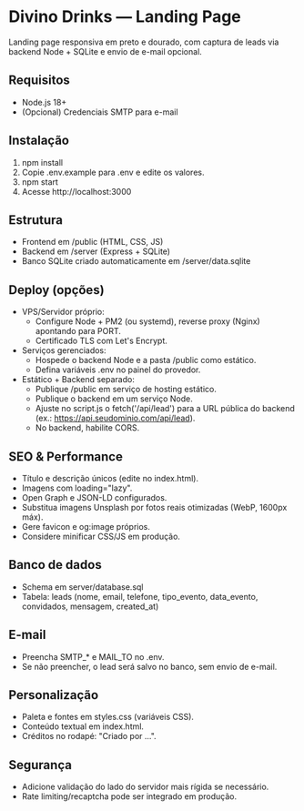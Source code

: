 # Divino Drinks — Landing Page

Landing page responsiva em preto e dourado, com captura de leads via backend Node + SQLite e envio de e-mail opcional.

## Requisitos
- Node.js 18+
- (Opcional) Credenciais SMTP para e-mail

## Instalação
1. npm install
2. Copie .env.example para .env e edite os valores.
3. npm start
4. Acesse http://localhost:3000

## Estrutura
- Frontend em /public (HTML, CSS, JS)
- Backend em /server (Express + SQLite)
- Banco SQLite criado automaticamente em /server/data.sqlite

## Deploy (opções)
- VPS/Servidor próprio:
  - Configure Node + PM2 (ou systemd), reverse proxy (Nginx) apontando para PORT.
  - Certificado TLS com Let's Encrypt.
- Serviços gerenciados:
  - Hospede o backend Node e a pasta /public como estático.
  - Defina variáveis .env no painel do provedor.
- Estático + Backend separado:
  - Publique /public em serviço de hosting estático.
  - Publique o backend em um serviço Node.
  - Ajuste no script.js o fetch('/api/lead') para a URL pública do backend (ex.: https://api.seudominio.com/api/lead).
  - No backend, habilite CORS.

## SEO & Performance
- Título e descrição únicos (edite no index.html).
- Imagens com loading="lazy".
- Open Graph e JSON-LD configurados.
- Substitua imagens Unsplash por fotos reais otimizadas (WebP, 1600px máx). 
- Gere favicon e og:image próprios.
- Considere minificar CSS/JS em produção.

## Banco de dados
- Schema em server/database.sql
- Tabela: leads (nome, email, telefone, tipo_evento, data_evento, convidados, mensagem, created_at)

## E-mail
- Preencha SMTP_* e MAIL_TO no .env.
- Se não preencher, o lead será salvo no banco, sem envio de e-mail.

## Personalização
- Paleta e fontes em styles.css (variáveis CSS).
- Conteúdo textual em index.html.
- Créditos no rodapé: "Criado por ...".

## Segurança
- Adicione validação do lado do servidor mais rígida se necessário.
- Rate limiting/recaptcha pode ser integrado em produção.